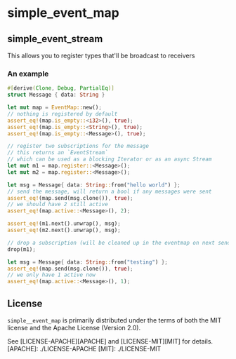 # simple_event_map

## simple_event_stream

This allows you to register types that'll be broadcast to receivers

### An example
```rust
#[derive(Clone, Debug, PartialEq)]
struct Message { data: String }

let mut map = EventMap::new();
// nothing is registered by default
assert_eq!(map.is_empty::<i32>(), true);
assert_eq!(map.is_empty::<String>(), true);
assert_eq!(map.is_empty::<Message>(), true);

// register two subscriptions for the message
// this returns an `EventStream`
// which can be used as a blocking Iterator or as an async Stream
let mut m1 = map.register::<Message>();
let mut m2 = map.register::<Message>();

let msg = Message{ data: String::from("hello world") };
// send the message, will return a bool if any messages were sent
assert_eq!(map.send(msg.clone()), true);
// we should have 2 still active
assert_eq!(map.active::<Message>(), 2);

assert_eq!(m1.next().unwrap(), msg);
assert_eq!(m2.next().unwrap(), msg);

// drop a subscription (will be cleaned up in the eventmap on next send)
drop(m1);

let msg = Message{ data: String::from("testing") };
assert_eq!(map.send(msg.clone()), true);
// we only have 1 active now
assert_eq!(map.active::<Message>(), 1);
```

## License
`simple__event_map` is primarily distributed under the terms of both the MIT license and the Apache License (Version 2.0).

See [LICENSE-APACHE][APACHE] and [LICENSE-MIT][MIT] for details.
[APACHE]: ./LICENSE-APACHE
[MIT]: ./LICENSE-MIT
